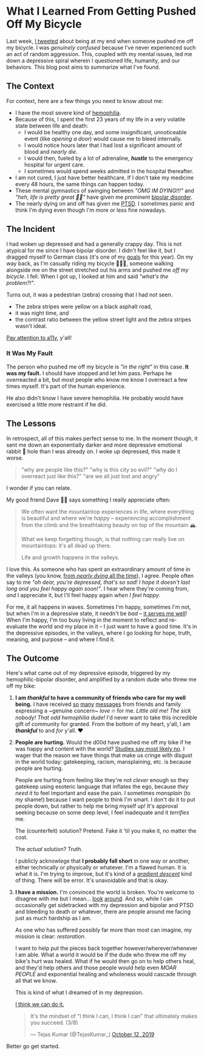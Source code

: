 # What I Learned From Getting Pushed Off My Bicycle

Last week, [I tweeted](https://twitter.com/TejasKumar_/status/1214970326695710721) about being at my end when someone
pushed me off my bicycle. I was _genuinely confused_ because I've never experienced such an act of random aggression.
This, coupled with my mental issues, led me down a depressive spiral wherein I questioned life, humanity, and our
behaviors. This blog post aims to summarize what I've found.

## The Context

For context, here are a few things you need to know about me:

- I have the most severe kind of [hemophilia](https://www.youtube.com/watch?v=BoXBuJSURTI).
- Because of this, I spent the first 23 years of my life in a very volatile state between life and death:
  - I would be healthy one day, and some insignificant, unnoticeable event (like _opening a door_) would cause me to
    bleed internally.
  - I would notice hours later that I had lost a significant amount of blood and _nearly die_.
  - I would then, fueled by a lot of adrenaline, **_hustle_** to the emergency hospital for urgent care.
  - I sometimes would spend weeks admitted in the hospital thereafter.
- I am not cured, I just have better healthcare. If I don't take my medicine every 48 hours, the same things can happen
  today.
- These mental gymnastics of swinging between _"OMG IM DYING!!!"_ and _"heh, life is pretty great 👍🏾"_ have given me
  prominent [bipolar disorder](https://en.wikipedia.org/wiki/Bipolar_disorder).
- The nearly dying on and off has given me
  [PTSD](https://www.mayoclinic.org/diseases-conditions/post-traumatic-stress-disorder/symptoms-causes/syc-20355967). I
  sometimes panic and think I'm dying even though I'm more or less fine nowadays.

## The Incident

I had woken up depressed and had a generally crappy day. This is not atypical for me since I have bipolar disorder. I
didn't feel like it, but I dragged myself to German class (it's one of my
[goals](https://twitter.com/TejasKumar_/status/1212085975050047490) for this year). On my way back, as I'm casually
riding my bicycle 🚴🏾‍♂️, someone walking alongside me on the street stretched out his arms and pushed me _off my bicycle_.
I fell. When I got up, I looked at him and said _"what's the problem?!"_.

Turns out, it was a pedestrian (zebra) crossing that I had not seen.

- The zebra stripes were yellow on a black asphalt road,
- it was night time, and
- the contrast ratio between the yellow street light and the zebra stripes wasn't ideal.

[Pay attention to a11y](https://www.youtube.com/watch?v=04DOp1F9Od4), y'all!

### It Was My Fault

The person who pushed me off my bicycle is _"in the right"_ in this case. **It was my fault.** I should have stopped and
let him pass. Perhaps he overreacted a bit, but most people who know me know I overreact a few times myself. It's part
of the human experience.

He also didn't know I have severe hemophilia. He probably would have exercised a little more restraint if he did.

## The Lessons

In retrospect, all of this makes perfect sense to me. In the moment though, it sent me down an exponentially darker and
more depressive emotional rabbit 🐇 hole than I was already on. I woke up depressed, this made it worse.

> "why are people like this?" "why is this city so evil?" "why do I overreact just like this?" "are we all just lost and
> angry"

I wonder if you can relate.

My good friend Dave 🧔🏻 says something I really appreciate often:

> We often want the mountaintop experiences in life, where everything is beautiful and where we're _happy_ –
> experiencing accomplishment from the climb and the breathtaking beauty on top of the mountain 🏔.
>
> What we keep forgetting though, is that nothing can really live on mountaintops: it's all dead up there.
>
> Life and growth happens in the valleys.

I love this. As someone who has spent an extraordinary amount of time in the valleys (you know,
[from _nearly dying_ all the time](#the-context)), I agree. People often say to me _"oh dear, you're depressed, that's
so sad! I hope it doesn't last long and you feel happy again soon!"_. I hear where they're coming from, _and_ I
appreciate it, but I'll feel happy again _when I feel happy_.

For me, it all happens in waves. Sometimes I'm happy, sometimes I'm not, but when I'm in a depressive state, it needn't
be _bad_ – [it serves me well](https://www.youtube.com/watch?v=TUIcTl9Hto4&t=8m40s)! When I'm happy, I'm too busy living
in the moment to reflect and re-evaluate the world and my place in it – I just want to have a good time. It's in the
depressive episodes, in the valleys, where I go looking for hope, truth, meaning, and purpose – and where I find it.

## The Outcome

Here's what came out of my depressive episode, triggered by my hemophilic-bipolar disorder, and amplified by a random
dude who threw me off my bike:

1. **I am _thankful_ to have a community of friends who care for my well being.** I have received
   [so](https://twitter.com/gethackteam/status/1215170952876756992)
   [many](https://twitter.com/hdjirdeh/status/1215004323253555206)
   [messages](https://twitter.com/manjula_dube/status/1214997686102810624) from friends and family expressing a ~genuine
   concern~ _love_ 🔥 for me. _Little old me! The sick nobody! That odd hemophilia dude!_ I'd never want to take this
   incredible gift of community for granted. From the bottom of my heart, y'all, I am **_thankful_** to and _for_ y'all.
   ❤️

2. **People are hurting.** Would the d00d have pushed me off my bike if he was happy and content with the world?
   [Studies say most likely no](https://www.ncbi.nlm.nih.gov/pubmed/29279219). I wager that the reason we have things
   that make us cringe with disgust in the world today: gatekeeping, racism, mansplaining, etc. is because people are
   hurting.

   People are hurting from feeling like they're not _clever_ enough so they gatekeep using esoteric language that
   inflates the ego, because _they need it_ to feel important and ease the pain. I sometimes _mansplain_ (to my shame!)
   because I want people to think I'm smart. I don't do it to put people down, but rather to help me bring myself up!
   It's approval seeking because on some deep level, I feel inadequate and it _terrifies_ me.

   The (counterfeit) solution? Pretend. Fake it 'til you make it, no matter the cost.

   The _actual_ solution? Truth.

   I publicly acknowlege that **I probably fall short** in one way or another, either technically or physically or
   whatever. I'm a flawed human. It is what it is. I'm trying to improve, but it's kind of a
   _[gradient descent](https://ml-cheatsheet.readthedocs.io/en/latest/gradient_descent.html)_ kind of thing. There will
   be error. It's unavoidable and that is okay.

3. **I have a mission.** I'm convinced the world is broken. You're welcome to disagree with me but I mean...
   [look](https://twitter.com/Silvie_Reichert/status/1216822288076681220)
   [around](https://twitter.com/chrstnplcnnn/status/1216376212823724033). And so, while I can occasionally get
   sidetracked with my depression and bipolar and PTSD and bleeding to death or whatever, there are people around me
   facing just as much hardship as I am.

   As one who has suffered possibly far more than most can imagine, my mission is clear: _restoration_.

   I want to help put the pieces back together however/wherever/whenever I am able. What a world it would be if the dude
   who threw me off my bike's hurt was healed. What if he would then go on to help others heal, and they'd help others
   and those people would help even _MOAR PEOPLE_ and exponential healing and wholeness would cascade through all that
   we know.

   This is kind of what I dreamed of in my depression.

   [I think we can do it.](https://twitter.com/TejasKumar_/status/1183038225717313538)

   <blockquote class="twitter-tweet"><p lang="en" dir="ltr">It&#39;s the mindset of &quot;I think I can, I think I can&quot; that ultimately makes you succeed. (3/8)</p>&mdash; Tejas Kumar (@TejasKumar_) <a href="https://twitter.com/TejasKumar_/status/1183038225717313538?ref_src=twsrc%5Etfw">October 12, 2019</a></blockquote> <script async src="https://platform.twitter.com/widgets.js" charset="utf-8"></script>

Better go get started.
